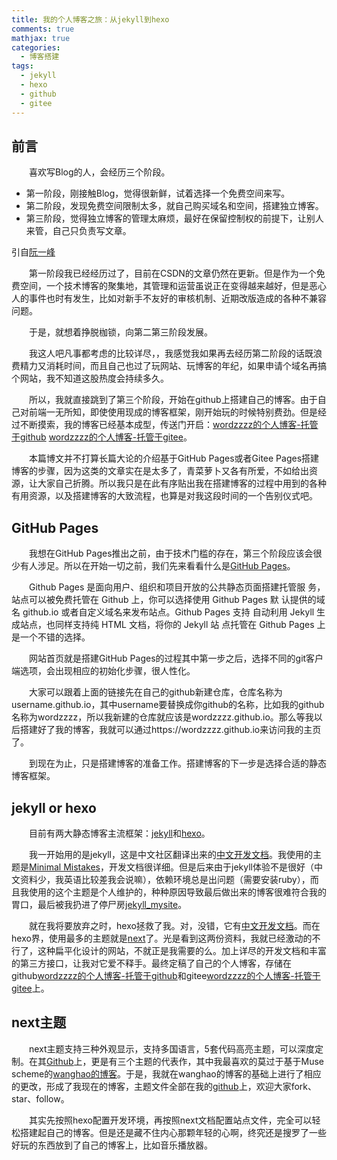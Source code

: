 ```yaml
---
title: 我的个人博客之旅：从jekyll到hexo
comments: true
mathjax: true
categories:
  - 博客搭建
tags:
  - jekyll
  - hexo
  - github
  - gitee
---
```


## 前言

&emsp;&emsp;喜欢写Blog的人，会经历三个阶段。

- 第一阶段，刚接触Blog，觉得很新鲜，试着选择一个免费空间来写。
- 第二阶段，发现免费空间限制太多，就自己购买域名和空间，搭建独立博客。
- 第三阶段，觉得独立博客的管理太麻烦，最好在保留控制权的前提下，让别人来管，自己只负责写文章。

引自[阮一峰](http://www.ruanyifeng.com/blog/2012/08/blogging_with_jekyll.html)

&emsp;&emsp;第一阶段我已经经历过了，目前在CSDN的文章仍然在更新。但是作为一个免费空间，一个技术博客的聚集地，其管理和运营虽说正在变得越来越好，但是恶心人的事件也时有发生，比如对新手不友好的审核机制、近期改版造成的各种不兼容问题。

&emsp;&emsp;于是，就想着挣脱枷锁，向第二第三阶段发展。

&emsp;&emsp;我这人吧凡事都考虑的比较详尽，，我感觉我如果再去经历第二阶段的话既浪费精力又消耗时间，而且自己也过了玩网站、玩博客的年纪，如果申请个域名再搞个网站，我不知道这股热度会持续多久。

&emsp;&emsp;所以，我就直接跳到了第三个阶段，开始在github上搭建自己的博客。由于自己对前端一无所知，即使使用现成的博客框架，刚开始玩的时候特别费劲。但是经过不断摸索，我的博客已经基本成型，传送门开启：[wordzzzz的个人博客-托管于github](https://wordzzzz.github.io/) [wordzzzz的个人博客-托管于gitee](https://wordzzzz.gitee.io/)。

&emsp;&emsp;本篇博文并不打算长篇大论的介绍基于GitHub Pages或者Gitee Pages搭建博客的步骤，因为这类的文章实在是太多了，青菜萝卜又各有所爱，不如给出资源，让大家自己折腾。所以我只是在此有序贴出我在搭建博客的过程中用到的各种有用资源，以及搭建博客的大致流程，也算是对我这段时间的一个告别仪式吧。

## GitHub Pages

&emsp;&emsp;我想在GitHub Pages推出之前，由于技术门槛的存在，第三个阶段应该会很少有人涉足。所以在开始一切之前，我们先来看看什么是[GitHub Pages](https://pages.github.com/)。

&emsp;&emsp;Github Pages 是面向用户、组织和项目开放的公共静态页面搭建托管服 务，站点可以被免费托管在 Github 上，你可以选择使用 Github Pages 默 认提供的域名 github.io 或者自定义域名来发布站点。Github Pages 支持 自动利用 Jekyll 生成站点，也同样支持纯 HTML 文档，将你的 Jekyll 站 点托管在 Github Pages 上是一个不错的选择。

&emsp;&emsp;网站首页就是搭建GitHub Pages的过程其中第一步之后，选择不同的git客户端选项，会出现相应的初始化步骤，很人性化。



&emsp;&emsp;大家可以跟着上面的链接先在自己的github新建仓库，仓库名称为username.github.io，其中username要替换成你github的名称，比如我的github名称为wordzzzz，所以我新建的仓库就应该是wordzzzz.github.io。那么等我以后搭建好了我的博客，我就可以通过https://wordzzzz.github.io来访问我的主页了。

&emsp;&emsp;到现在为止，只是搭建博客的准备工作。搭建博客的下一步是选择合适的静态博客框架。

## jekyll or hexo

&emsp;&emsp;目前有两大静态博客主流框架：[jekyll](http://jekyllcn.com/)和[hexo](https://hexo.io/)。





&emsp;&emsp;我一开始用的是jekyll，这是中文社区翻译出来的[中文开发文档](http://jekyllcn.com/)。我使用的主题是[Minimal Mistakes](https://mmistakes.github.io/minimal-mistakes/)，开发文档很详细。但是后来由于jekyll体验不是很好（中文资料少，我英语比较差我会说嘛），依赖环境总是出问题（需要安装ruby），而且我使用的这个主题是个人维护的，种种原因导致最后做出来的博客很难符合我的胃口，最后被我扔进了停尸房[jekyll_mysite](https://github.com/WordZzzz/jekyll_mysite)。



&emsp;&emsp;就在我将要放弃之时，hexo拯救了我。对，没错，它有[中文开发文档](https://hexo.io/zh-cn/)。而在hexo界，使用最多的主题就是[next](http://theme-next.iissnan.com/)了。光是看到这两份资料，我就已经激动的不行了，这种扁平化设计的网站，不就正是我需要的么。加上详尽的开发文档和丰富的第三方接口，让我对它爱不释手。最终定稿了自己的个人博客，存储在github[wordzzzz的个人博客-托管于github](https://wordzzzz.github.io/)和gitee[wordzzzz的个人博客-托管于gitee](https://wordzzzz.gitee.io/)上。



## next主题

&emsp;&emsp;next主题支持三种外观显示，支持多国语言，5套代码高亮主题，可以深度定制。在其[Github](https://github.com/iissnan/hexo-theme-next)上，更是有三个主题的代表作，其中我最喜欢的莫过于基于Muse scheme的[wanghao的博客](https://notes.wanghao.work/)。于是，我就在wanghao的博客的基础上进行了相应的更改，形成了我现在的博客，主题文件全部在我的[github](https://github.com/WordZzzz/hexo-next)上，欢迎大家fork、star、follow。

&emsp;&emsp;其实先按照hexo配置开发环境，再按照next文档配置站点文件，完全可以轻松搭建起自己的博客。但是还是藏不住内心那颗年轻的心啊，终究还是搜罗了一些好玩的东西放到了自己的博客上，比如音乐播放器。

